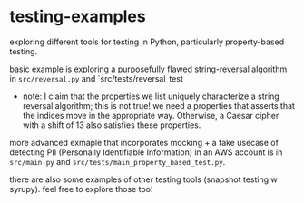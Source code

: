 # testing-examples
exploring different tools for testing in Python, particularly property-based testing. 

basic example is exploring a purposefully flawed string-reversal algorithm in `src/reversal.py` and `src/tests/reversal_test
- note: I claim that the properties we list uniquely characterize a string reversal algorithm; this is not true! we need a properties 
that asserts that the indices move in the appropriate way. Otherwise, a Caesar cipher with a shift of 13 also satisfies these properties. 

more advanced exmaple that incorporates mocking + a fake usecase of detecting PII (Personally Identifiable Information) in an AWS account
is in `src/main.py` and `src/tests/main_property_based_test.py`. 

there are also some examples of other testing tools (snapshot testing w syrupy). feel free to explore those too!
